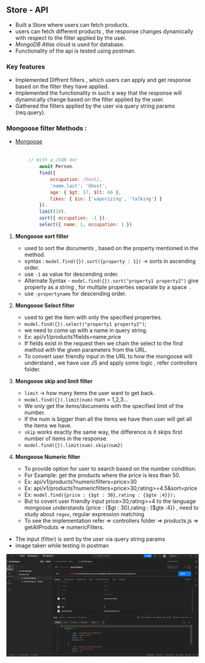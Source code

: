 ## **Store - API**
* Built a Store where users can fetch  products.
* users can fetch different products , the response changes dynamically with respect to the filter applied by the user.
* _MongoDB Atlas_ cloud is used for database.
* Functionality of the api is tested using postman.

### Key features
* Implemented Diffrent filters , which users can apply and get response based on the filter they have applied.
* Implemented the functionality in such a way that the response will dynamically change based on the filter applied by the user.
* Gathered the filters applied by the user via query string params (req.query).



### **Mongoose filter Methods :**
* [Mongoose](https://mongoosejs.com/docs/queries.html)

```js

        // With a JSON doc
            await Person.
            find({
                occupation: /host/,
                'name.last': 'Ghost',
                age: { $gt: 17, $lt: 66 },
                likes: { $in: ['vaporizing', 'talking'] }
            }).
            limit(10).
            sort({ occupation: -1 }).
            select({ name: 1, occupation: 1 })
```


1. **Mongoose sort filter**
    * used to sort the documents , based on the property mentioned in the method.
    * syntax : `model.find({}).sort({property : 1})` -> sorts in ascending order.
    * use `-1` as value for descending order.
    * Alternate Syntax - `model.find({}).sort("property1 property2")` give property as a string , for multiple properties separate by a space` `.
    * use `-propertyname` for descending order.

2. **Mongoose Select filter**
    * used to get the item with only the specified properties.
    * `model.find({}).select("property1 property2")`;
    * we need to come up with a name in query string.
    * Ex: api/v1/products?fields=name,price
    * If fields exist in the request then we chain the select to the find method with the given parameters from the URL.
    * To convert user friendly input in the URL to how the mongoose will understand , we have use JS and apply some logic , refer controllers folder.

3. **Mongoose skip and limit filter**
    * `limit` -> how many items the user want to get back.
    * `model.find({}).limit(num)` num = 1,2,3...
    * We only get the items/documents with the specified limit of the number.
    * If the num is bigger than all the items we have then user will get all the items we have.
    * `skip` works exactly the same way, the difference is it skips first number of items in the response.
    * `model.find({}).limit(num).skip(num2)`

4. **Mongoose Numeric filter**
    * To provide option for user to search based on the number condition.
    * For Example: get the products where the price is less than 50.
    * Ex: api/v1/products?numericfilters=price>30
    * Ex: api/v1/products?numericfilters=price>30,rating>=4.5&sort=price
    * Ex: `model.find({price : {$gt : 30},rating : {$gte :4}});`
    * But to covert user friendly input price>30,rating>=4 to the language mongoose understands {price : {$gt : 30},rating : {$gte :4}} , need to study about `regex`, regular expression matching
    * To see the implementation refer => controllers folder => products.js => getAllProduts => numericFilters.

* The input (filter) is sent by the user via query string params
* image taken while testing in postman

![testing image](/5.%20Node%20and%20Express%20Projects/02-Store-API/public/img.png)
